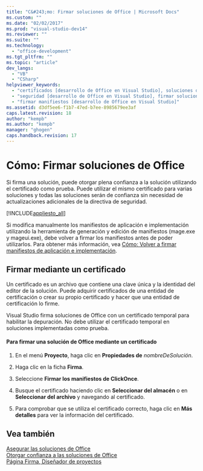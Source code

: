 ```yaml
---
title: "C&#243;mo: Firmar soluciones de Office | Microsoft Docs"
ms.custom: ""
ms.date: "02/02/2017"
ms.prod: "visual-studio-dev14"
ms.reviewer: ""
ms.suite: ""
ms.technology: 
  - "office-development"
ms.tgt_pltfrm: ""
ms.topic: "article"
dev_langs: 
  - "VB"
  - "CSharp"
helpviewer_keywords: 
  - "certificados [desarrollo de Office en Visual Studio], soluciones de Office"
  - "seguridad [desarrollo de Office en Visual Studio], firmar soluciones de Office"
  - "firmar manifiestos [desarrollo de Office en Visual Studio]"
ms.assetid: d3df5ee6-f1b7-47ed-b7ee-8985679ee3af
caps.latest.revision: 18
author: "kempb"
ms.author: "kempb"
manager: "ghogen"
caps.handback.revision: 17
---
```

# C&#243;mo: Firmar soluciones de Office
  Si firma una solución, puede otorgar plena confianza a la solución utilizando el certificado como prueba.  Puede utilizar el mismo certificado para varias soluciones y todas las soluciones serán de confianza sin necesidad de actualizaciones adicionales de la directiva de seguridad.  
  
 [!INCLUDE[appliesto_all](../vsto/includes/appliesto-all-md.md)]  
  
 Si modifica manualmente los manifiestos de aplicación e implementación utilizando la herramienta de generación y edición de manifiestos \(mage.exe y mageui.exe\), debe volver a firmar los manifiestos antes de poder utilizarlos.  Para obtener más información, vea [Cómo: Volver a firmar manifiestos de aplicación e implementación](~/deployment/how-to-re-sign-application-and-deployment-manifests.md).  
  
## Firmar mediante un certificado  
 Un certificado es un archivo que contiene una clave única y la identidad del editor de la solución.  Puede adquirir certificados de una entidad de certificación o crear su propio certificado y hacer que una entidad de certificación lo firme.  
  
 Visual Studio firma soluciones de Office con un certificado temporal para habilitar la depuración.  No debe utilizar el certificado temporal en soluciones implementadas como prueba.  
  
#### Para firmar una solución de Office mediante un certificado  
  
1.  En el menú **Proyecto**, haga clic en **Propiedades de** *nombreDeSolución*.  
  
2.  Haga clic en la ficha **Firma**.  
  
3.  Seleccione **Firmar los manifiestos de ClickOnce**.  
  
4.  Busque el certificado haciendo clic en **Seleccionar del almacén** o en **Seleccionar del archivo** y navegando al certificado.  
  
5.  Para comprobar que se utiliza el certificado correcto, haga clic en **Más detalles** para ver la información del certificado.  
  
## Vea también  
 [Asegurar las soluciones de Office](../vsto/securing-office-solutions.md)   
 [Otorgar confianza a las soluciones de Office](../vsto/granting-trust-to-office-solutions.md)   
 [Página Firma, Diseñador de proyectos](../ide/reference/signing-page-project-designer.md)  
  
  